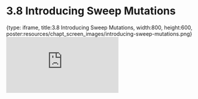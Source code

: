 # 3.8 Introducing Sweep Mutations
 
{type: iframe, title:3.8 Introducing Sweep Mutations, width:800, height:600, poster:resources/chapt_screen_images/introducing-sweep-mutations.png}
![](https://andrew-bortvin.github.io/slimNotes/no_toc/introducing-sweep-mutations.html)
 

 
